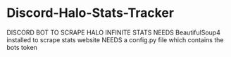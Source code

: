 # Discord-Halo-Stats-Tracker
DISCORD BOT TO SCRAPE HALO INFINITE STATS
NEEDS BeautifulSoup4 installed to scrape stats website
NEEDS a config.py file which contains the bots token 
